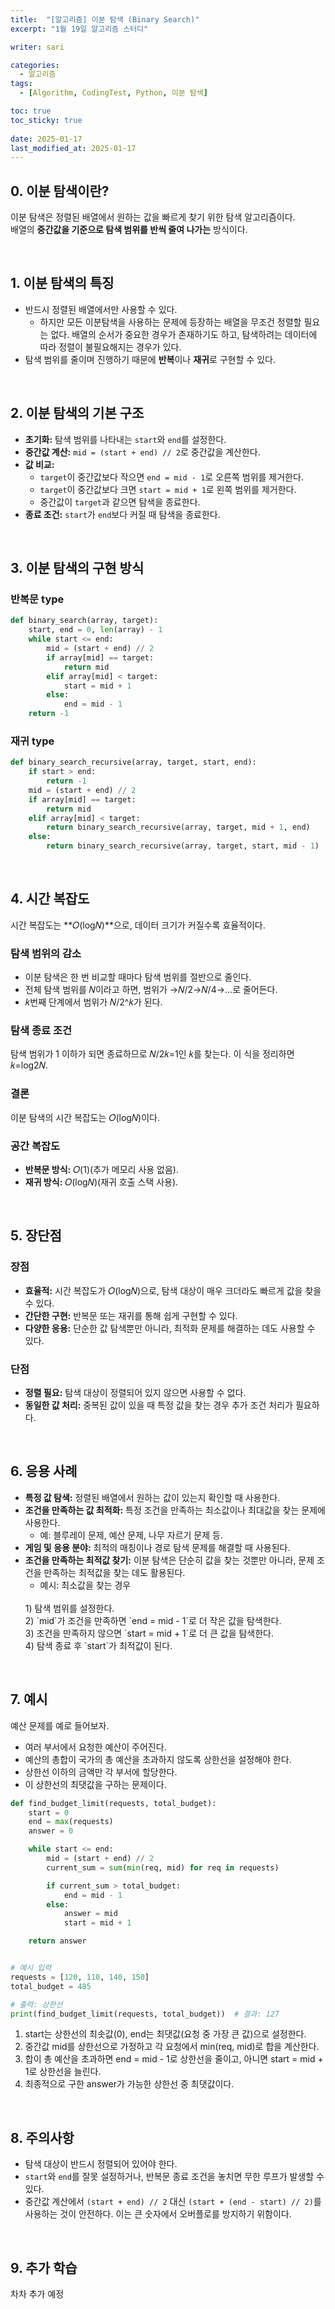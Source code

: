 ```yaml
---
title:  "[알고리즘] 이분 탐색 (Binary Search)"
excerpt: "1월 19일 알고리즘 스터디"

writer: sari

categories:
  - 알고리즘
tags:
  - [Algorithm, CodingTest, Python, 이분 탐색]

toc: true
toc_sticky: true
 
date: 2025-01-17
last_modified_at: 2025-01-17
---
```


## 0. 이분 탐색이란?
이분 탐색은 정렬된 배열에서 원하는 값을 빠르게 찾기 위한 탐색 알고리즘이다.
<BR>
배열의 **중간값을 기준으로 탐색 범위를 반씩 줄여 나가는** 방식이다.

<BR>

## 1. 이분 탐색의 특징
- 반드시 정렬된 배열에서만 사용할 수 있다.
    - 하지만 모든 이분탐색을 사용하는 문제에 등장하는 배열을 무조건 정렬할 필요는 없다. 배열의 순서가 중요한 경우가 존재하기도 하고, 탐색하려는 데이터에 따라 정렬이 불필요해지는 경우가 있다.
- 탐색 범위를 줄이며 진행하기 때문에 **반복**이나 **재귀**로 구현할 수 있다.

<BR>

## 2. 이분 탐색의 기본 구조
- **초기화:** 탐색 범위를 나타내는 `start`와 `end`를 설정한다.
- **중간값 계산:** `mid = (start + end) // 2`로 중간값을 계산한다.
- **값 비교:**
    - `target`이 중간값보다 작으면 `end = mid - 1`로 오른쪽 범위를 제거한다.
    - `target`이 중간값보다 크면 `start = mid + 1`로 왼쪽 범위를 제거한다.
    - 중간값이 `target`과 같으면 탐색을 종료한다.
- **종료 조건:** `start`가 `end`보다 커질 때 탐색을 종료한다.

<BR>

## 3. 이분 탐색의 구현 방식
### 반복문 type
```python
def binary_search(array, target):
    start, end = 0, len(array) - 1
    while start <= end:
        mid = (start + end) // 2
        if array[mid] == target:
            return mid
        elif array[mid] < target:
            start = mid + 1
        else:
            end = mid - 1
    return -1
```

### 재귀 type
```python
def binary_search_recursive(array, target, start, end):
    if start > end:
        return -1
    mid = (start + end) // 2
    if array[mid] == target:
        return mid
    elif array[mid] < target:
        return binary_search_recursive(array, target, mid + 1, end)
    else:
        return binary_search_recursive(array, target, start, mid - 1)
```

<BR>

## 4. 시간 복잡도
시간 복잡도는 **𝑂(log𝑁)**으로, 데이터 크기가 커질수록 효율적이다.

### 탐색 범위의 감소
- 이분 탐색은 한 번 비교할 때마다 탐색 범위를 절반으로 줄인다.
- 전체 탐색 범위를 𝑁이라고 하면, 범위가 →𝑁/2→𝑁/4→…로 줄어든다.
- 𝑘번째 단계에서 범위가 𝑁/2^𝑘가 된다.

### 탐색 종료 조건
탐색 범위가 1 이하가 되면 종료하므로 𝑁/2𝑘=1인 𝑘를 찾는다. 이 식을 정리하면 𝑘=log2𝑁.

### 결론
이분 탐색의 시간 복잡도는 𝑂(log𝑁)이다.

### 공간 복잡도
- **반복문 방식:** 𝑂(1)(추가 메모리 사용 없음).
- **재귀 방식:** 𝑂(log𝑁)(재귀 호출 스택 사용).

<BR>

## 5. 장단점
### 장점
- **효율적:** 시간 복잡도가 𝑂(log𝑁)으로, 탐색 대상이 매우 크더라도 빠르게 값을 찾을 수 있다.
- **간단한 구현:** 반복문 또는 재귀를 통해 쉽게 구현할 수 있다.
- **다양한 응용:** 단순한 값 탐색뿐만 아니라, 최적화 문제를 해결하는 데도 사용할 수 있다.

### 단점
- **정렬 필요:** 탐색 대상이 정렬되어 있지 않으면 사용할 수 없다.
- **동일한 값 처리:** 중복된 값이 있을 때 특정 값을 찾는 경우 추가 조건 처리가 필요하다.

<BR>

## 6. 응용 사례
- **특정 값 탐색:** 정렬된 배열에서 원하는 값이 있는지 확인할 때 사용한다.
- **조건을 만족하는 값 최적화:** 특정 조건을 만족하는 최소값이나 최대값을 찾는 문제에 사용한다.
    - 예: 블루레이 문제, 예산 문제, 나무 자르기 문제 등.
- **게임 및 응용 분야:** 최적의 매칭이나 경로 탐색 문제를 해결할 때 사용된다.
- **조건을 만족하는 최적값 찾기:** 이분 탐색은 단순히 값을 찾는 것뿐만 아니라, 문제 조건을 만족하는 최적값을 찾는 데도 활용된다.
    - 예시: 최소값을 찾는 경우
    <BR>
    1) 탐색 범위를 설정한다.
    <BR>
    2) `mid`가 조건을 만족하면 `end = mid - 1`로 더 작은 값을 탐색한다.
    <BR>
    3) 조건을 만족하지 않으면 `start = mid + 1`로 더 큰 값을 탐색한다.
    <BR>
    4) 탐색 종료 후 `start`가 최적값이 된다.

<BR>

## 7. 예시
예산 문제를 예로 들어보자.
- 여러 부서에서 요청한 예산이 주어진다.
- 예산의 총합이 국가의 총 예산을 초과하지 않도록 상한선을 설정해야 한다.
- 상한선 이하의 금액만 각 부서에 할당한다.
- 이 상한선의 최댓값을 구하는 문제이다.

```python
def find_budget_limit(requests, total_budget):
    start = 0
    end = max(requests)
    answer = 0

    while start <= end:
        mid = (start + end) // 2
        current_sum = sum(min(req, mid) for req in requests)

        if current_sum > total_budget:
            end = mid - 1
        else:
            answer = mid
            start = mid + 1

    return answer


# 예시 입력
requests = [120, 110, 140, 150]
total_budget = 485

# 출력: 상한선
print(find_budget_limit(requests, total_budget))  # 결과: 127
```

1. start는 상한선의 최솟값(0), end는 최댓값(요청 중 가장 큰 값)으로 설정한다.
2. 중간값 mid를 상한선으로 가정하고 각 요청에서 min(req, mid)로 합을 계산한다.
3. 합이 총 예산을 초과하면 end = mid - 1로 상한선을 줄이고, 아니면 start = mid + 1로 상한선을 늘린다.
4. 최종적으로 구한 answer가 가능한 상한선 중 최댓값이다.


<BR>

## 8. 주의사항
- 탐색 대상이 반드시 정렬되어 있어야 한다.
- `start`와 `end`를 잘못 설정하거나, 반복문 종료 조건을 놓치면 무한 루프가 발생할 수 있다.
- 중간값 계산에서 `(start + end) // 2` 대신 `(start + (end - start) // 2)`를 사용하는 것이 안전하다.
이는 큰 숫자에서 오버플로를 방지하기 위함이다.
<BR>

## 9. 추가 학습
차차 추가 예정